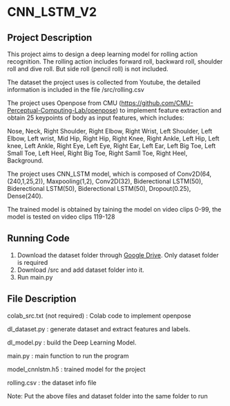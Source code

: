 # CNN_LSTM_V2

Project Description
-------------
This project aims to design a deep learning model for rolling action recognition. The rolling action includes forward roll, backward roll, shoulder roll and dive roll. But side roll (pencil roll) is not included.

The dataset the project uses is collected from Youtube, the detailed information is included in the file /src/rolling.csv

The project uses Openpose from CMU (https://github.com/CMU-Perceptual-Computing-Lab/openpose) to implement feature extraction and obtain 25 keypoints of body as input features, which includes: 

Nose, Neck, Right Shoulder, Right Elbow, Right Wrist, Left Shoulder, Left Elbow, Left wrist, Mid Hip, Right Hip, Right Knee, Right Ankle, Left Hip, Left knee, Left Ankle, Right Eye, Left Eye, Right Ear, Left Ear, Left Big Toe, Left Small Toe, Left Heel, Right Big Toe, Right Samll Toe, Right Heel, Background.  

The project uses CNN_LSTM model, which is composed of Conv2D(64,(240,1,25,2)), Maxpooling(1,2), Conv2D(32), Biderectional LSTM(50), Biderectional LSTM(50), Biderectional LSTM(50), Dropout(0.25), Dense(240).

The trained model is obtained by taining the model on video clips 0-99, the model is tested on video clips 119-128

Running Code
-------------
1. Download the dataset folder through [Google Drive](https://drive.google.com/open?id=1D2bJ9HLYt08NxpOj2HgoqJ2RpJXN_DZ_). Only dataset folder is required
2. Download /src and add dataset folder into it.
3. Run main.py

File Description
-------------
colab_src.txt (not required) : Colab code to implement openpose

dl_dataset.py : generate dataset and extract features and labels.

dl_model.py  : build the Deep Learning Model.

main.py : main function to run the program

model_cnnlstm.h5  : trained model for the project

rolling.csv : the dataset info file

Note: Put the above files and dataset folder into the same folder to run
